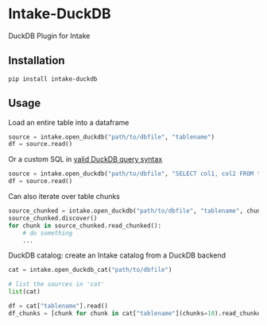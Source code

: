 # Intake-DuckDB

DuckDB Plugin for Intake

## Installation

```shell
pip install intake-duckdb
```

## Usage

Load an entire table into a dataframe
```python
source = intake.open_duckdb("path/to/dbfile", "tablename")
df = source.read()

```
Or a custom SQL in [valid DuckDB query syntax](https://duckdb.org/docs/sql/query_syntax/select)
```python
source = intake.open_duckdb("path/to/dbfile", "SELECT col1, col2 FROM tablename")
df = source.read()
```

Can also iterate over table chunks
```python
source_chunked = intake.open_duckdb("path/to/dbfile", "tablename", chunks=10)
source_chunked.discover()
for chunk in source_chunked.read_chunked():
    # do something
    ...
```

DuckDB catalog: create an Intake catalog from a DuckDB backend
```python
cat = intake.open_duckdb_cat("path/to/dbfile")

# list the sources in 'cat'
list(cat)

df = cat["tablename"].read()
df_chunks = [chunk for chunk in cat["tablename"](chunks=10).read_chunked()]
```
